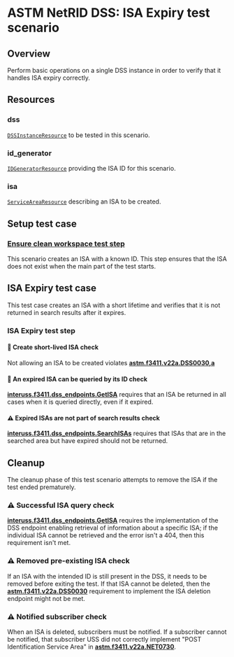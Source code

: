 # ASTM NetRID DSS: ISA Expiry test scenario

## Overview

Perform basic operations on a single DSS instance in order to verify that it handles ISA expiry correctly.

## Resources

### dss

[`DSSInstanceResource`](../../../../../resources/astm/f3411/dss.py) to be tested in this scenario.

### id_generator

[`IDGeneratorResource`](../../../../../resources/interuss/id_generator.py) providing the ISA ID for this scenario.

### isa

[`ServiceAreaResource`](../../../../../resources/netrid/service_area.py) describing an ISA to be created.

## Setup test case

### [Ensure clean workspace test step](test_steps/clean_workspace.md)

This scenario creates an ISA with a known ID. This step ensures that the ISA does not exist when the main part of the test starts.

## ISA Expiry test case

This test case creates an ISA with a short lifetime and verifies that it is not returned in search results after it expires.

### ISA Expiry test step

#### 🛑 Create short-lived ISA check

Not allowing an ISA to be created violates **[astm.f3411.v22a.DSS0030,a](../../../../../requirements/astm/f3411/v22a.md)**

#### 🛑 An expired ISA can be queried by its ID check

**[interuss.f3411.dss_endpoints.GetISA](../../../../../requirements/interuss/f3411/dss_endpoints.md)** requires that
an ISA be returned in all cases when it is queried directly, even if it expired.

#### ⚠️ Expired ISAs are not part of search results check

**[interuss.f3411.dss_endpoints.SearchISAs](../../../../../requirements/interuss/f3411/dss_endpoints.md)** requires
that ISAs that are in the searched area but have expired should not be returned.

## Cleanup

The cleanup phase of this test scenario attempts to remove the ISA if the test ended prematurely.

### ⚠️ Successful ISA query check

**[interuss.f3411.dss_endpoints.GetISA](../../../../../requirements/interuss/f3411/dss_endpoints.md)** requires the implementation of the DSS endpoint enabling retrieval of information about a specific ISA; if the individual ISA cannot be retrieved and the error isn't a 404, then this requirement isn't met.

### ⚠️ Removed pre-existing ISA check

If an ISA with the intended ID is still present in the DSS, it needs to be removed before exiting the test. If that ISA cannot be deleted, then the **[astm.f3411.v22a.DSS0030](../../../../../requirements/astm/f3411/v22a.md)** requirement to implement the ISA deletion endpoint might not be met.

### ⚠️ Notified subscriber check

When an ISA is deleted, subscribers must be notified. If a subscriber cannot be notified, that subscriber USS did not correctly implement "POST Identification Service Area" in **[astm.f3411.v22a.NET0730](../../../../../requirements/astm/f3411/v22a.md)**.
